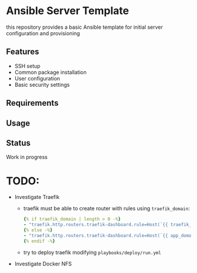 # Ansible Server Template

this repository provides a basic Ansible template for initial server configuration and provisioning

## Features

- SSH setup
- Common package installation
- User configuration
- Basic security settings

## Requirements

## Usage

## Status

Work in progress

# TODO:

- Investigate Traefik

  - traefik must be able to create router with rules using `traefik_domain`:
    ```yaml
    {% if traefik_domain | length > 0 -%}
    - "traefik.http.routers.traefik-dashboard.rule=Host(`{{ traefik_domain }}`)"
    {% else -%}
    - "traefik.http.routers.traefik-dashboard.rule=Host(`{{ app_domain }}`) && Headers(`X-DS-Service`, `traefik-dashboard`)"
    {% endif -%}
    ```
  - try to deploy traefik modifying `playbooks/deploy/run.yml`

- Investigate Docker NFS
